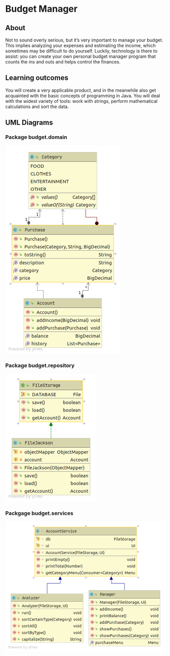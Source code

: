 # Budget Manager
## About

Not to sound overly serious, but it’s very important to manage your budget. This implies analyzing your expenses and estimating the income, which sometimes may be difficult to do yourself. Luckily, technology is there to assist: you can create your own personal budget manager program that counts the ins and outs and helps control the finances.
## Learning outcomes

You will create a very applicable product, and in the meanwhile also get acquainted with the basic concepts of programming in Java. You will deal with the widest variety of tools: work with strings, perform mathematical calculations and sort the data.

## UML Diagrams

### Package budget.domain

![Package budget.domain](uml/domain.png)

### Package budget.repository

![Package budget.repository](uml/repository.png)

### Packgage budget.services

![Packgage budget.services](uml/services.png)

